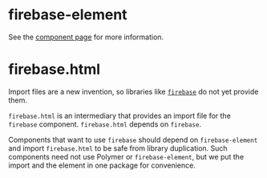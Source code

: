 firebase-element
================

See the [component page](http://polymerelements.github.io/firebase-element) for more information.

firebase.html
=============

Import files are a new invention, so libraries like [`firebase`](http://firebase.com) do not yet provide them.

`firebase.html` is an intermediary that provides an import file for the `firebase` component. `firebase.html` depends on `firebase`.

Components that want to use `firebase` should depend on `firebase-element` and import `firebase.html` to be safe from library duplication.
Such components need not use Polymer or `firebase-element`, but we put the import and the element in one package for convenience.
